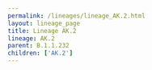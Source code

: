 ```yaml
---
permalink: /lineages/lineage_AK.2.html
layout: lineage_page
title: Lineage AK.2
lineage: AK.2
parent: B.1.1.232
children: ['AK.2']
---
```

